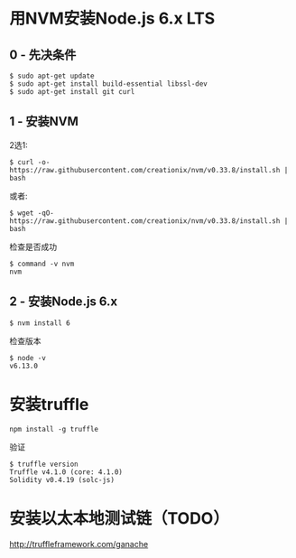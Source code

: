 # 用NVM安装Node.js 6.x LTS

## 0 - 先决条件
```
$ sudo apt-get update
$ sudo apt-get install build-essential libssl-dev
$ sudo apt-get install git curl
```
## 1 - 安装NVM
2选1:
```
$ curl -o- https://raw.githubusercontent.com/creationix/nvm/v0.33.8/install.sh | bash
```
或者:
```
$ wget -qO- https://raw.githubusercontent.com/creationix/nvm/v0.33.8/install.sh | bash
```
检查是否成功
```
$ command -v nvm
nvm
```
## 2 - 安装Node.js 6.x
```
$ nvm install 6
```
检查版本
```
$ node -v
v6.13.0
```
# 安装truffle
```
npm install -g truffle
```
验证
```
$ truffle version
Truffle v4.1.0 (core: 4.1.0)
Solidity v0.4.19 (solc-js)
```
# 安装以太本地测试链（TODO）
http://truffleframework.com/ganache
